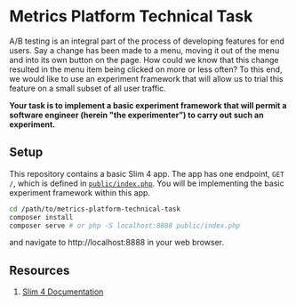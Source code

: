 # Metrics Platform Technical Task

A/B testing is an integral part of the process of developing features for end users. Say a change has been made to a
menu, moving it out of the menu and into its own button on the page. How could we know that this change resulted in the
menu item being clicked on more or less often? To this end, we would like to use an experiment framework that will allow
us to trial this feature on a small subset of all user traffic.

**Your task is to implement a basic experiment framework that will permit a software engineer (herein "the
experimenter”) to carry out such an experiment.**

## Setup

This repository contains a basic Slim 4 app. The app has one endpoint, `GET /`, which is defined in
[`public/index.php`](public/index.php#L25). You will be implementing the basic experiment framework within this app.

```bash
cd /path/to/metrics-platform-technical-task
composer install
composer serve # or php -S localhost:8888 public/index.php
```

and navigate to http://localhost:8888 in your web browser.

## Resources

1. [Slim 4 Documentation](https://www.slimframework.com/docs/v4/)

